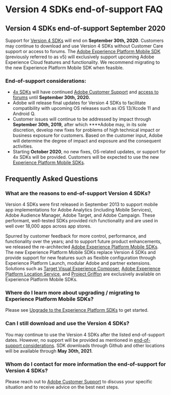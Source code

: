 # Version 4 SDKs end-of-support FAQ

## Version 4 SDKs end-of-support September 2020

Support for [Version 4 SDKs](https://github.com/Adobe-Marketing-Cloud/mobile-services) will end on **September 30th, 2020**. Customers may continue to download and use Version 4 SDKs without Customer Care support or access to forums. The [Adobe Experience Platform Mobile SDK](./) \(previously referred to as v5\) will exclusively support upcoming Adobe Experience Cloud features and functionality. We recommend migrating to the new Experience Platform Mobile SDK when feasible.

### End-of-support considerations:

* [4x SDKs](https://github.com/Adobe-Marketing-Cloud/mobile-services) will have continued [Adobe Customer Support](https://helpx.adobe.com/contact/enterprise-support.ec.html) and [access to forums](https://github.com/Adobe-Marketing-Cloud/mobile-services/issues) until **September 30th, 2020.**
* Adobe will release final updates for Version 4 SDKs to facilitate compatibility with upcoming OS releases such as iOS 13/Xcode 11 and Android Q.
* Customer issues will continue to be addressed by impact through **September 30th, 2019,** after which ****Adobe may, in its sole discretion, develop new fixes for problems of high technical impact or business exposure for customers. Based on the customer input, Adobe will determine the degree of impact and exposure and the consequent activities.
* Starting **October 2020**, no new fixes, OS-related updates, or support for 4x SDKs will be provided. Customers will be expected to use the new [Experience Platform Mobile SDKs](./).

## Frequently Asked Questions

### What are the reasons to end-of-support Version 4 SDKs?

Version 4 SDKs were first released in September 2013 to support mobile app implementations for Adobe Analytics \(including Mobile Services\), Adobe Audience Manager, Adobe Target, and Adobe Campaign. These performant, well-tested SDKs provided rich functionality and are used in well over 18,000 apps across app stores.

Spurred by customer feedback for more control, performance, and functionality over the years; and to support future product enhancements, we released the re-architected [Adobe Experience Platform Mobile SDKs](./). The new Experience Platform Mobile SDKs replace Version 4 SDKs and provide support for new features such as flexible configuration through Experience Platform Launch, modular Adobe and partner extensions. Solutions such as [Target Visual Experience Composer](using-mobile-extensions/adobe-target-vec.md), [Adobe Experience Platform Location Service](beta/adobe-places.md), and [Project Griffon](beta/project-griffon/) are exclusively available on Experience Platform Mobile SDKs.

### Where do I learn more about upgrading / migrating to Experience Platform Mobile SDKs?

Please see [Upgrade to the Experience Platform SDKs](resources/upgrading-to-aep/) to get started.

### Can I still download and use the Version 4 SDKs?

You may continue to use the Version 4 SDKs after the listed end-of-support dates. However, no support will be provided as mentioned in [end-of-support considerations](version-4-sdk-end-of-support-faq.md#end-of-support-considerations). SDK downloads through Github and other locations will be available through **May 30th, 2021**.

### Whom do I contact for more information the end-of-support for Version 4 SDKs?

Please reach out to [Adobe Customer Support](https://helpx.adobe.com/contact/enterprise-support.ec.html) to discuss your specific situation and to receive advice on the best next steps.

